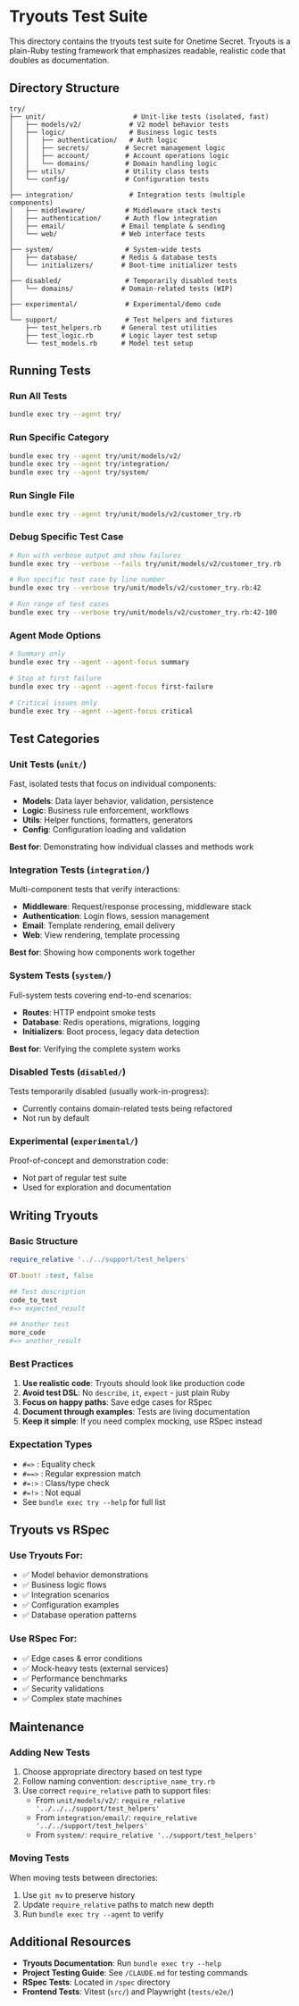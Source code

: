 # Tryouts Test Suite

This directory contains the tryouts test suite for Onetime Secret. Tryouts is a plain-Ruby testing framework that emphasizes readable, realistic code that doubles as documentation.

## Directory Structure

```
try/
├── unit/                      # Unit-like tests (isolated, fast)
│   ├── models/v2/            # V2 model behavior tests
│   ├── logic/                # Business logic tests
│   │   ├── authentication/   # Auth logic
│   │   ├── secrets/         # Secret management logic
│   │   ├── account/         # Account operations logic
│   │   └── domains/         # Domain handling logic
│   ├── utils/               # Utility class tests
│   └── config/              # Configuration tests
│
├── integration/              # Integration tests (multiple components)
│   ├── middleware/          # Middleware stack tests
│   ├── authentication/      # Auth flow integration
│   ├── email/              # Email template & sending
│   └── web/                # Web interface tests
│
├── system/                  # System-wide tests
│   ├── database/           # Redis & database tests
│   └── initializers/       # Boot-time initializer tests
│
├── disabled/                # Temporarily disabled tests
│   └── domains/            # Domain-related tests (WIP)
│
├── experimental/            # Experimental/demo code
│
└── support/                 # Test helpers and fixtures
    ├── test_helpers.rb     # General test utilities
    ├── test_logic.rb       # Logic layer test setup
    └── test_models.rb      # Model test setup
```

## Running Tests

### Run All Tests
```bash
bundle exec try --agent try/
```

### Run Specific Category
```bash
bundle exec try --agent try/unit/models/v2/
bundle exec try --agent try/integration/
bundle exec try --agent try/system/
```

### Run Single File
```bash
bundle exec try --agent try/unit/models/v2/customer_try.rb
```

### Debug Specific Test Case
```bash
# Run with verbose output and show failures
bundle exec try --verbose --fails try/unit/models/v2/customer_try.rb

# Run specific test case by line number
bundle exec try --verbose try/unit/models/v2/customer_try.rb:42

# Run range of test cases
bundle exec try --verbose try/unit/models/v2/customer_try.rb:42-100
```

### Agent Mode Options
```bash
# Summary only
bundle exec try --agent --agent-focus summary

# Stop at first failure
bundle exec try --agent --agent-focus first-failure

# Critical issues only
bundle exec try --agent --agent-focus critical
```

## Test Categories

### Unit Tests (`unit/`)
Fast, isolated tests that focus on individual components:
- **Models**: Data layer behavior, validation, persistence
- **Logic**: Business rule enforcement, workflows
- **Utils**: Helper functions, formatters, generators
- **Config**: Configuration loading and validation

**Best for**: Demonstrating how individual classes and methods work

### Integration Tests (`integration/`)
Multi-component tests that verify interactions:
- **Middleware**: Request/response processing, middleware stack
- **Authentication**: Login flows, session management
- **Email**: Template rendering, email delivery
- **Web**: View rendering, template processing

**Best for**: Showing how components work together

### System Tests (`system/`)
Full-system tests covering end-to-end scenarios:
- **Routes**: HTTP endpoint smoke tests
- **Database**: Redis operations, migrations, logging
- **Initializers**: Boot process, legacy data detection

**Best for**: Verifying the complete system works

### Disabled Tests (`disabled/`)
Tests temporarily disabled (usually work-in-progress):
- Currently contains domain-related tests being refactored
- Not run by default

### Experimental (`experimental/`)
Proof-of-concept and demonstration code:
- Not part of regular test suite
- Used for exploration and documentation

## Writing Tryouts

### Basic Structure
```ruby
require_relative '../../support/test_helpers'

OT.boot! :test, false

## Test description
code_to_test
#=> expected_result

## Another test
more_code
#=> another_result
```

### Best Practices

1. **Use realistic code**: Tryouts should look like production code
2. **Avoid test DSL**: No `describe`, `it`, `expect` - just plain Ruby
3. **Focus on happy paths**: Save edge cases for RSpec
4. **Document through examples**: Tests are living documentation
5. **Keep it simple**: If you need complex mocking, use RSpec instead

### Expectation Types
- `#=>` : Equality check
- `#==>` : Regular expression match
- `#=:>` : Class/type check
- `#=!>` : Not equal
- See `bundle exec try --help` for full list

## Tryouts vs RSpec

### Use Tryouts For:
- ✅ Model behavior demonstrations
- ✅ Business logic flows
- ✅ Integration scenarios
- ✅ Configuration examples
- ✅ Database operation patterns

### Use RSpec For:
- ✅ Edge cases & error conditions
- ✅ Mock-heavy tests (external services)
- ✅ Performance benchmarks
- ✅ Security validations
- ✅ Complex state machines

## Maintenance

### Adding New Tests
1. Choose appropriate directory based on test type
2. Follow naming convention: `descriptive_name_try.rb`
3. Use correct `require_relative` path to support files:
   - From `unit/models/v2/`: `require_relative '../../../support/test_helpers'`
   - From `integration/email/`: `require_relative '../../support/test_helpers'`
   - From `system/`: `require_relative '../support/test_helpers'`

### Moving Tests
When moving tests between directories:
1. Use `git mv` to preserve history
2. Update `require_relative` paths to match new depth
3. Run `bundle exec try --agent` to verify

## Additional Resources

- **Tryouts Documentation**: Run `bundle exec try --help`
- **Project Testing Guide**: See `/CLAUDE.md` for testing commands
- **RSpec Tests**: Located in `/spec` directory
- **Frontend Tests**: Vitest (`src/`) and Playwright (`tests/e2e/`)
